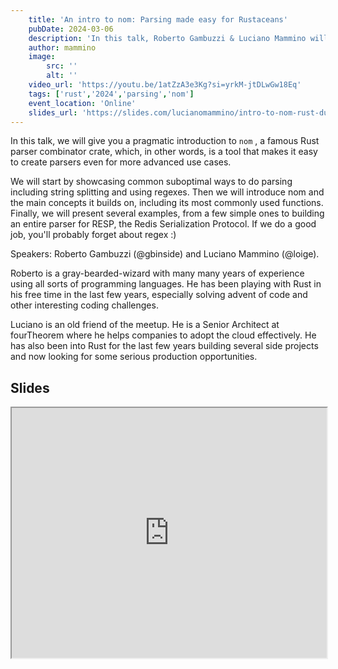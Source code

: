 ```yaml
---
    title: 'An intro to nom: Parsing made easy for Rustaceans'
    pubDate: 2024-03-06
    description: 'In this talk, Roberto Gambuzzi & Luciano Mammino will give you a pragmatic introduction to nom, a Rust parser combinator crate, which, in other words, is a tool that makes it easy to create parsers even for more advanced use cases.'
    author: mammino
    image:
        src: ''
        alt: ''
    video_url: 'https://youtu.be/1atZzA3e3Kg?si=yrkM-jtDLwGw18Eq'
    tags: ['rust','2024','parsing','nom']
    event_location: 'Online'
    slides_url: 'https://slides.com/lucianomammino/intro-to-nom-rust-dublin'
---
```

In this talk, we will give you a pragmatic introduction to `nom` , a famous Rust parser combinator crate, which, in other words, is a tool that makes it easy to create parsers even for more advanced use cases.

We will start by showcasing common suboptimal ways to do parsing including string splitting and using regexes. Then we will introduce nom and the main concepts it builds on, including its most commonly used functions. Finally, we will present several examples, from a few simple ones to building an entire parser for RESP, the Redis Serialization Protocol. If we do a good job, you'll probably forget about regex :)

Speakers:
Roberto Gambuzzi (@gbinside) and Luciano Mammino (@loige).

Roberto is a gray-bearded-wizard with many many years of experience using all sorts of programming languages. He has been playing with Rust in his free time in the last few years, especially solving advent of code and other interesting coding challenges.

Luciano is an old friend of the meetup. He is a Senior Architect at fourTheorem where he helps companies to adopt the cloud effectively. He has also been into Rust for the last few years building several side projects and now looking for some serious production opportunities.
## Slides
<iframe
  src="https://slides.com/lucianomammino/intro-to-nom-rust-dublin/embed"
  style="width:100%; height:400px;"
></iframe>
